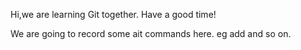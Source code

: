 Hi,we are learning Git together.
Have a good time!

We are going to record some ait commands here. eg add and so on.
